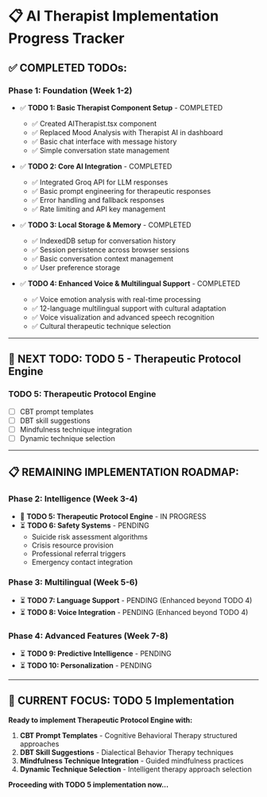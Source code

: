 # 📋 AI Therapist Implementation Progress Tracker

## ✅ **COMPLETED TODOs:**

### **Phase 1: Foundation (Week 1-2)**
- ✅ **TODO 1: Basic Therapist Component Setup** - COMPLETED
  - ✅ Created AITherapist.tsx component  
  - ✅ Replaced Mood Analysis with Therapist AI in dashboard
  - ✅ Basic chat interface with message history
  - ✅ Simple conversation state management

- ✅ **TODO 2: Core AI Integration** - COMPLETED
  - ✅ Integrated Groq API for LLM responses
  - ✅ Basic prompt engineering for therapeutic responses  
  - ✅ Error handling and fallback responses
  - ✅ Rate limiting and API key management

- ✅ **TODO 3: Local Storage & Memory** - COMPLETED
  - ✅ IndexedDB setup for conversation history
  - ✅ Session persistence across browser sessions
  - ✅ Basic conversation context management
  - ✅ User preference storage

- ✅ **TODO 4: Enhanced Voice & Multilingual Support** - COMPLETED
  - ✅ Voice emotion analysis with real-time processing
  - ✅ 12-language multilingual support with cultural adaptation
  - ✅ Voice visualization and advanced speech recognition
  - ✅ Cultural therapeutic technique selection

---

## 🚧 **NEXT TODO: TODO 5 - Therapeutic Protocol Engine**

### **TODO 5: Therapeutic Protocol Engine**
- [ ] CBT prompt templates
- [ ] DBT skill suggestions  
- [ ] Mindfulness technique integration
- [ ] Dynamic technique selection

---

## 📋 **REMAINING IMPLEMENTATION ROADMAP:**

### **Phase 2: Intelligence (Week 3-4)**
- 🚧 **TODO 5: Therapeutic Protocol Engine** - IN PROGRESS
- ⏳ **TODO 6: Safety Systems** - PENDING
  - Suicide risk assessment algorithms
  - Crisis resource provision  
  - Professional referral triggers
  - Emergency contact integration

### **Phase 3: Multilingual (Week 5-6)**  
- ⏳ **TODO 7: Language Support** - PENDING (Enhanced beyond TODO 4)
- ⏳ **TODO 8: Voice Integration** - PENDING (Enhanced beyond TODO 4)

### **Phase 4: Advanced Features (Week 7-8)**
- ⏳ **TODO 9: Predictive Intelligence** - PENDING  
- ⏳ **TODO 10: Personalization** - PENDING

---

## 🎯 **CURRENT FOCUS: TODO 5 Implementation**

**Ready to implement Therapeutic Protocol Engine with:**
1. **CBT Prompt Templates** - Cognitive Behavioral Therapy structured approaches
2. **DBT Skill Suggestions** - Dialectical Behavior Therapy techniques  
3. **Mindfulness Technique Integration** - Guided mindfulness practices
4. **Dynamic Technique Selection** - Intelligent therapy approach selection

**Proceeding with TODO 5 implementation now...**
